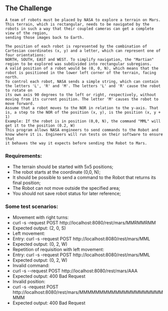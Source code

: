 ## The Challenge

	A team of robots must be placed by NASA to explore a terrain on Mars.
	This terrain, which is rectangular, needs to be navigated by the robots in such a way that their coupled cameras can get a complete view of the region, 
	sending those images back to Earth.

	The position of each robot is represented by the combination of Cartesian coordinates (x, y) and a letter, which can represent one of four orientations: 
	NORTH, SOUTH, EAST and WEST. To simplify navigation, the "Martian" region to be explored was subdivided into rectangular subregions.
	A valid position of a robot would be (0, 0, N), which means that the robot is positioned in the lower left corner of the terrain, facing north.
	To control each robot, NASA sends a simple string, which can contain the letters 'L', 'R' and 'M'. The letters 'L' and 'R' cause the robot to rotate on 
	its own axis 90 degrees to the left or right, respectively, without moving from its current position. The letter 'M' causes the robot to move forward.
	Assume that a robot moves to the NOR in relation to the y-axis. That is, a step to the NOR of the position (x, y), is the position (x, y + 1)
	Example: If the robot is in position (0,0, N), the command "MML" will get it to the position (0.2, W)
	This program allows NASA engineers to send commands to the Robot and know where it is. Engineers will run tests on their software to ensure that 
	it behaves the way it expects before sending the Robot to Mars.

### Requirements:

- The terrain should be started with 5x5 positions;
- The robot starts at the coordinate (0,0, N);
- It should be possible to send a command to the Robot that returns its final position;
- The Robot can not move outside the specified area;
- You should not save robot status for later reference;

### Some test scenarios:

- Movement with right turns:
- curl -s -request POST http://localhost:8080/rest/mars/MMRMMRMM
- Expected output: (2, 0, S)
- Left movement:
- Entry: curl -s -request POST  http://localhost:8080/rest/mars/MML
- Expected output: (0, 2, W)
- Repetition of requisition with left movement:
- Entry: curl -s -request POST http://localhost:8080/rest/mars/MML
- Expected output: (0, 2, W)
- Invalid command:
- curl -s --request POST  http://localhost:8080/rest/mars/AAA
- Expected output: 400 Bad Request
- Invalid position:
- curl -s -request POST  http://localhost:8080/rest/mars/MMMMMMMMMMMMMMMMMMMMMMMM
- Expected output: 400 Bad Request